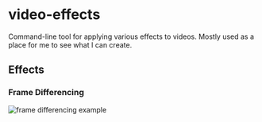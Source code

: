 # video-effects

Command-line tool for applying various effects to videos.
Mostly used as a place for me to see what I can create.

## Effects

### Frame Differencing

![frame differencing example](https://tenor.com/view/gif-24887416)
